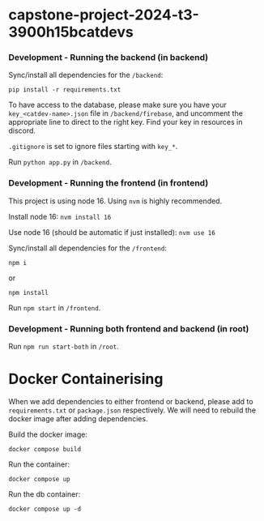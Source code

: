 # capstone-project-2024-t3-3900h15bcatdevs

### Development - Running the backend (in backend)
Sync/install all dependencies for the ```/backend```:
```
pip install -r requirements.txt
```

To have access to the database, please make sure you have your ```key_<catdev-name>.json``` file in ```/backend/firebase```, and uncomment the appropriate line to direct to the right key. Find your key in resources in discord. 

```.gitignore``` is set to ignore files starting with ```key_*```.

Run ```python app.py``` in ```/backend```.

### Development - Running the frontend (in frontend)
This project is using node 16. Using ```nvm``` is highly recommended.

Install node 16:
```nvm install 16```

Use node 16 (should be automatic if just installed):
```nvm use 16```

Sync/install all dependencies for the ```/frontend```:
```
npm i
```
or
```
npm install
```

Run ```npm start``` in ```/frontend```.

### Development - Running both frontend and backend (in root)

Run ```npm run start-both``` in ```/root```.


# Docker Containerising

When we add dependencies to either frontend or backend, please add to ```requirements.txt``` or ```package.json``` respectively. We will need to rebuild the docker image after adding dependencies.

Build the docker image:
```
docker compose build
```

Run the container:
```
docker compose up
```
Run the db container:
```
docker compose up -d
```
